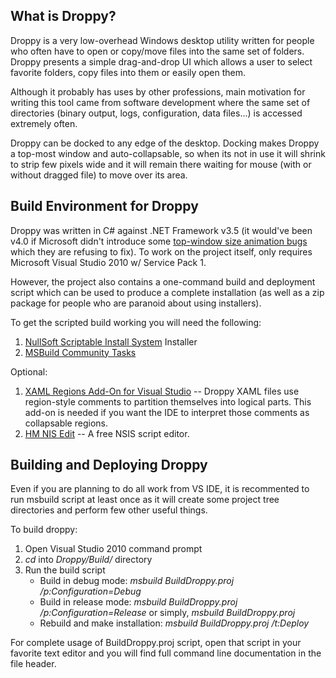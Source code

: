 What is Droppy?
---------------
Droppy is a very low-overhead Windows desktop utility written for people who often have to open or copy/move files into the same set of folders. Droppy presents a simple drag-and-drop UI which allows a user to select favorite folders, copy files into them or easily open them.

Although it probably has uses by other professions, main motivation for writing this tool came from software development where the same set of directories (binary output, logs, configuration, data files...) is accessed extremely often.

Droppy can be docked to any edge of the desktop.  Docking makes Droppy a top-most window and auto-collapsable, so when its not in use it will shrink to strip few pixels wide and it will remain there waiting for mouse (with or without dragged file) to move over its area. 


Build Environment for Droppy
----------------------------
Droppy was written in C# against .NET Framework v3.5 (it would've been v4.0 if Microsoft didn't introduce some [top-window size animation bugs][1] which they are refusing to fix). To work on the project itself, only requires Microsoft Visual Studio 2010 w/ Service Pack 1.

However, the project also contains a one-command build and deployment script which can be used to produce a complete installation (as well as a zip package for people who are paranoid about using installers).

To get the scripted build working you will need the following:

1. [NullSoft Scriptable Install System][2] Installer
2. [MSBuild Community Tasks][3]

Optional:

1. [XAML Regions Add-On for Visual Studio][4] -- Droppy XAML files use region-style comments to partition themselves into logical parts. This add-on is needed if you want the IDE to interpret those comments as collapsable regions.
2. [HM NIS Edit][5] -- A free NSIS script editor.


Building and Deploying Droppy
-----------------------------
Even if you are planning to do all work from VS IDE, it is recommented to run msbuild script at least once as it will create some project tree directories and perform few other useful things.

To build droppy:

1. Open Visual Studio 2010 command prompt
2. *cd* into *Droppy/Build/* directory
3. Run the build script
    * Build in debug mode: *msbuild BuildDroppy.proj /p:Configuration=Debug*
	* Build in release mode: *msbuild BuildDroppy.proj /p:Configuration=Release* or simply, *msbuild BuildDroppy.proj*
	* Rebuild and make installation: *msbuild BuildDroppy.proj /t:Deploy*
	
For complete usage of BuildDroppy.proj script, open that script in your favorite text editor and you will find full command line documentation in the file header.



[1]: http://connect.microsoft.com/VisualStudio/feedback/details/715415/window-width-height-animation-in-wpf-got-broken-on-net-framework-4-0
[2]: http://nsis.sourceforge.net/Download
[3]: http://msbuildtasks.tigris.org/
[4]: http://visualstudiogallery.msdn.microsoft.com/3c534623-bb05-417f-afc0-c9e26bf0e177
[5]: http://hmne.sourceforge.net/